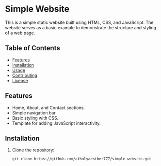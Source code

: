 # Simple Website

This is a simple static website built using HTML, CSS, and JavaScript. The website serves as a basic example to demonstrate the structure and styling of a web page.

## Table of Contents
- [Features](#features)
- [Installation](#installation)
- [Usage](#usage)
- [Contributing](#contributing)
- [License](#license)

## Features
- Home, About, and Contact sections.
- Simple navigation bar.
- Basic styling with CSS.
- Template for adding JavaScript interactivity.

## Installation

1. Clone the repository:
   ```bash
   git clone https://github.com/athulyaesther777/simple-website.git
